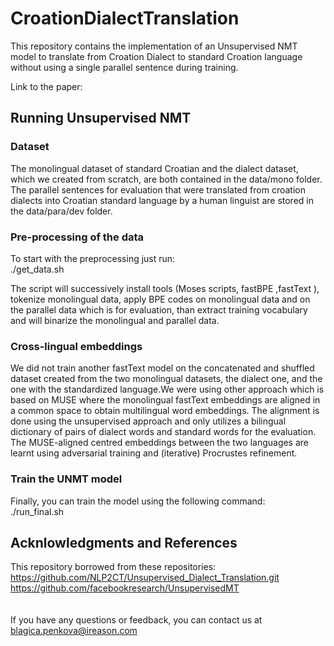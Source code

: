 # CroationDialectTranslation

This repository contains the implementation of an Unsupervised NMT model to translate from Croation Dialect to standard Croation language without using a single parallel sentence during training.

Link to the paper: 



## Running Unsupervised NMT
### Dataset <br>
The monolingual dataset of standard Croatian and the dialect dataset, which we created from scratch, are both contained in the data/mono folder. <br>
The parallel sentences for evaluation that were translated from croation dialects into Croatian standard language by a human linguist are stored in the data/para/dev folder.

### Pre-processing of the data
To start with the preprocessing just run: <br>
./get_data.sh

The script will successively 
install tools (Moses scripts, fastBPE ,fastText ),
tokenize monolingual data, apply BPE codes on monolingual data and on the parallel data which is for evaluation, than extract training vocabulary and will binarize the monolingual and parallel data.


### Cross-lingual embeddings
We did not train another fastText model on the concatenated and shuffled dataset created from the two monolingual datasets, the dialect one, and the one with the standardized language.We were using other approach which is based on MUSE where the monolingual fastText embeddings are aligned in a common space to obtain multilingual word embeddings. The alignment is done using the unsupervised approach and only utilizes a bilingual dictionary of pairs of dialect words and standard words for the evaluation. The MUSE-aligned centred embeddings between the two languages are learnt using adversarial training and (iterative) Procrustes refinement.


### Train the UNMT model
Finally, you can train the model using the following command: <br>
./run_final.sh <br>


## Acknlowledgments and References
This repository borrowed from these repositories: <br>
https://github.com/NLP2CT/Unsupervised_Dialect_Translation.git <br>
https://github.com/facebookresearch/UnsupervisedMT <br>
<br>
<br>
If you have any questions or feedback, you can contact us at blagica.penkova@ireason.com

